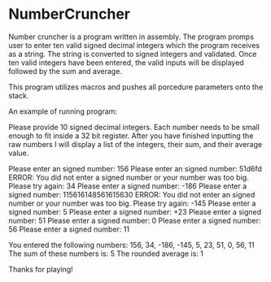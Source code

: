 # NumberCruncher

Number cruncher is a program written in assembly. The program promps user to enter ten valid signed decimal integers which the program receives as a string. The string 
is converted to signed integers and validated. Once ten valid integers have been entered, the valid inputs will be displayed followed by the sum and average. 

This program utilizes macros and pushes all porcedure parameters onto the stack. 


An example of running program:

Please provide 10 signed decimal integers.
Each number needs to be small enough to fit inside a 32 bit register.
After you have finished inputting the raw numbers I will display a list
of the integers, their sum, and their average value.

Please enter an signed number: 156
Please enter an signed number: 51d6fd
ERROR: You did not enter a signed number or your number was too big.
Please try again: 34
Please enter a signed number: -186
Please enter a signed number: 115616148561615630
ERROR: You did not enter an signed number or your number was too big.
Please try again: -145
Please enter a signed number: 5
Please enter a signed number: +23
Please enter a signed number: 51
Please enter a signed number: 0
Please enter a signed number: 56
Please enter a signed number: 11

You entered the following numbers:
156, 34, -186, -145, 5, 23, 51, 0, 56, 11
The sum of these numbers is: 5
The rounded average is: 1

Thanks for playing!
